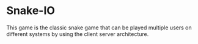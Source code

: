 # Snake-IO

This game is the classic snake game that can be played multiple users on different systems by using the client server architecture.
